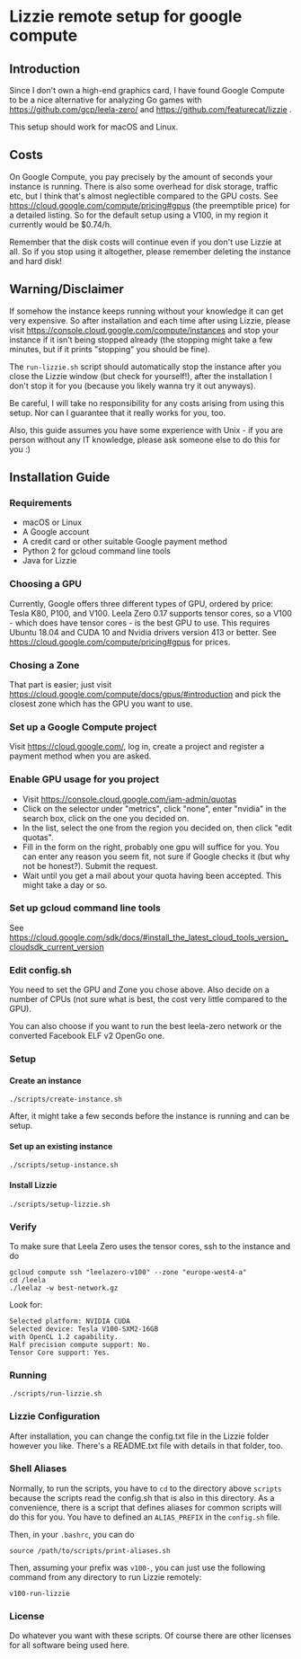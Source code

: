 # Lizzie remote setup for google compute

## Introduction

Since I don't own a high-end graphics card, I have found Google Compute to be a nice alternative for analyzing Go games with https://github.com/gcp/leela-zero/ and https://github.com/featurecat/lizzie .

This setup should work for macOS and Linux.

## Costs

On Google Compute, you pay precisely by the amount of seconds your instance is running. There is also some overhead for disk storage, traffic etc, but I think that's almost neglectible compared to the GPU costs. See https://cloud.google.com/compute/pricing#gpus (the preemptible price) for a detailed listing. So for the default setup using a V100, in my region it currently would be $0.74/h.

Remember that the disk costs will continue even if you don't use Lizzie at all. So if you stop using it altogether, please remember deleting the instance and hard disk!

## Warning/Disclaimer

If somehow the instance keeps running without your knowledge it can get very expensive. So after installation and each time after using Lizzie, please visit https://console.cloud.google.com/compute/instances and stop your instance if it isn't being stopped already (the stopping might take a few minutes, but if it prints "stopping" you should be fine).

The `run-lizzie.sh` script should automatically stop the instance after you close the Lizzie window (but check for yourself!), after the installation I don't stop it for you (because you likely wanna try it out anyways).

Be careful, I will take no responsibility for any costs arising from using this setup. Nor can I guarantee that it really works for you, too.

Also, this guide assumes you have some experience with Unix - if you are person without any IT knowledge, please ask someone else to do this for you :)

## Installation Guide

### Requirements

- macOS or Linux
- A Google account
- A credit card or other suitable Google payment method
- Python 2 for gcloud command line tools
- Java for Lizzie

### Choosing a GPU

Currently, Google offers three different types of GPU, ordered by price: Tesla K80, P100, and V100. Leela Zero 0.17 supports tensor cores, so a V100 - which does have tensor cores - is the best GPU to use. This requires Ubuntu 18.04 and CUDA 10 and Nvidia drivers version 413 or better. See https://cloud.google.com/compute/pricing#gpus for prices.

### Chosing a Zone

That part is easier; just visit https://cloud.google.com/compute/docs/gpus/#introduction and pick the closest zone which has the GPU you want to use.

### Set up a Google Compute project

Visit https://cloud.google.com/, log in, create a project and register a payment method when you are asked.

### Enable GPU usage for you project

- Visit https://console.cloud.google.com/iam-admin/quotas
- Click on the selector under "metrics", click "none", enter "nvidia" in the search box, click on the one you decided on.
- In the list, select the one from the region you decided on, then click "edit quotas".
- Fill in the form on the right, probably one gpu will suffice for you. You can enter any reason you seem fit, not sure if Google checks it (but why not be honest?). Submit the request.
- Wait until you get a mail about your quota having been accepted. This might take a day or so.

### Set up gcloud command line tools

See https://cloud.google.com/sdk/docs/#install_the_latest_cloud_tools_version_cloudsdk_current_version

### Edit config.sh

You need to set the GPU and Zone you chose above. Also decide on a number of CPUs (not sure what is best, the cost very little compared to the GPU).

You can also choose if you want to run the best leela-zero network or the converted Facebook ELF v2 OpenGo one.

### Setup

#### Create an instance

```./scripts/create-instance.sh```

After, it might take a few seconds before the instance is running and can be setup.

#### Set up an existing instance

```./scripts/setup-instance.sh```

#### Install Lizzie

```./scripts/setup-lizzie.sh```

### Verify

To make sure that Leela Zero uses the tensor cores, ssh to the instance and do

```
gcloud compute ssh "leelazero-v100" --zone "europe-west4-a"
cd /leela
./leelaz -w best-network.gz
```

Look for:

    Selected platform: NVIDIA CUDA
    Selected device: Tesla V100-SXM2-16GB
    with OpenCL 1.2 capability.
    Half precision compute support: No.
    Tensor Core support: Yes.

### Running

```./scripts/run-lizzie.sh```

### Lizzie Configuration

After installation, you can change the config.txt file in the Lizzie folder however you like. There's a README.txt file with details in that folder, too.

### Shell Aliases

Normally, to run the scripts, you have to `cd` to the directory above `scripts` because the scripts read the config.sh that is also in this directory. As a convenience, there is a script that defines aliases for common scripts will do this for you. You have to defined an `ALIAS_PREFIX` in the `config.sh` file.

Then, in your `.bashrc`, you can do

```source /path/to/scripts/print-aliases.sh```

Then, assuming your prefix was `v100-`, you can just use the following command from any directory to run Lizzie remotely:

```v100-run-lizzie```

### License

Do whatever you want with these scripts. Of course there are other licenses for all software being used here.

